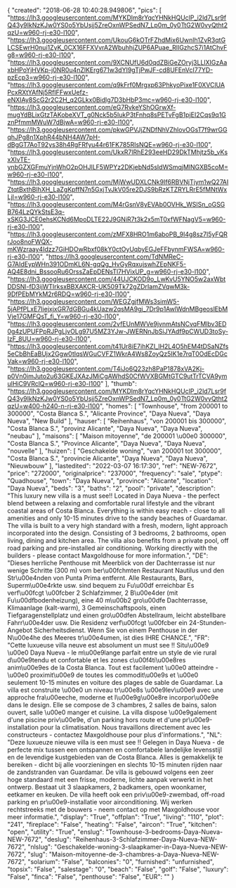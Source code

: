 {
"created": "2018-06-28 10:40:28.949806",
"pics": [
"https://lh3.googleusercontent.com/MYKDlm8rYqcYHNkHQUclP_i2ld7Lsr9fQ43y9IkNzKJw0YS0o5YbUsjj5ZreOxnWPSedN7_Lp0m_0y0TtG2W0vyQtht2qzU=w960-rj-e30-l100",
"https://lh3.googleusercontent.com/UkouG6kOTrFZhdMix6Uwnlh1ZvR3qtGLCSEwrH0nui1ZyK_0CX16FFXVvrA2WbuhhjZUP6APuae_RlIGzhcS7i1AtChvFg8=w960-rj-e30-l100",
"https://lh3.googleusercontent.com/9XCNUfU6d0qdZBiGeZOryj3LLlXIGzAaxbHPoYjHVKp-j0NR0u4nZlKErg671w3dYI9gTjPwJF-cd8UFEnVcI77YD-pzEcp3=w960-rj-e30-l100",
"https://lh3.googleusercontent.com/q9kFrf0Mrgxp63PhkyoPixe1F0XVClUAPcxRXtYAfNj5RfIFFwxUefz-eNXIAy8ScG2r2C2H_q2GLkx0Bidlg7D3bHbP3mc=w960-rj-e30-l100",
"https://lh3.googleusercontent.com/eG7RvkeYShOGrwXf-mugYdBLixGtzTAKobeXVT_g0Nck5b5IukP3tFnhq8sPETvFgB1pjEI2Cqs9q1GznPfmmMWuW7dBjwA=w960-rj-e30-l100",
"https://lh3.googleusercontent.com/pkwGPVJjZNDfNhVZhlovOGsT7f9wrGGqhJPg8n1XphR44bNH4AW7pH-dBgGT7AoT92ys38h4RgFRfyu44r61FK785RIsNQE=w960-rj-e30-l100",
"https://lh3.googleusercontent.com/UkxR7lRhE293eeHD29DkTMhjtz5b_vKsxXIvTE-ynbGZXGFmuYjnWhO2pOHJlLF5WPYz2DKjebNd5sIdWSmqjMlNGXB5coM=w960-rj-e30-l100",
"https://lh3.googleusercontent.com/MjWwUDXLCNk9If6RBVNjTjym1wQ27AIZtqtBxthBlhXH_LaZgKpffN7n5GxjTvJkV05re2DJS9bRzKTZRYLRrE5fMNtWxLjI=w960-rj-e30-l100",
"https://lh3.googleusercontent.com/M4rGsnV8yEVAb0OVHk_WSlSn_oGSGB764LzQYkStsE3q-xSKG3JCE0ehsKCNd6MpoDLTE22J9GNiR7t3k2x5mT0xfWFNagV5=w960-rj-e30-l100",
"https://lh3.googleusercontent.com/zMFX8HRO1m6aboPB_9l4g8sz7l5yFQRrJoo8noFWQX-mKWzraay4Idzz7GiHDOwRbxf08kY0ctOyUqbyEGJeFFbynmFWSA=w960-rj-e30-l100",
"https://lh3.googleusercontent.com/TdNMReC-G7AIdEypWHn391ODmKL6N-gqQg_HvGyRqxujswhZEpNKF5-AQ4E8dni_BssooRu6OrssZaEpDENsTl7HVixUP_g=w960-rj-e30-l100",
"https://lh3.googleusercontent.com/44UJCKOD9o_LwKvU5YNO5w2axWbtDDSNl-fD3ijWTIrksxBBXAKCR-UK509Tk72gZDrIamZVqwM3k-9DfPEbMYkM2r6RDQ=w960-rj-e30-l100",
"https://lh3.googleusercontent.com/WEGZgjfMWs3simW5-5jAPfPLxE7IiejxjxGR7dGBGu4kUazw2qsMA9gj_7Dr9p1AwlWdnMBgeoslEbMVje17GMFQsT_fi_Y=w960-rj-e30-l100",
"https://lh3.googleusercontent.com/2vfEUnMWVe9jvnmAtsNCvqFMlbv3ED0g4zUPUFPpRJPgLjvOLg97U5MZ3YJw-JWERNnJbSiJYAdf9pCWUD3toSy-IzF_8UU=w960-rj-e30-l100",
"https://lh3.googleusercontent.com/t41Ur8iE7ihKZI_lH2L4O5hEM4tDSaNZfs5eCbBhEaBUjx2Ggw0tIqsWGuCVFZ1WkrA4Ws8ZoyQz5IK1e7rqT0OdEcDGcVak=w960-rj-e30-l100",
"https://lh3.googleusercontent.com/T4iJo6Q23zh8PaP1878xVA2Kj-p0Vn0imJuto2u63GKEJXAzJMiCgAWhdS0CfWVXBGMtGTC9utTrTCVA9ymulHiC9VRclQ=w960-rj-e30-l100"
],
"thumb": "https://lh3.googleusercontent.com/MYKDlm8rYqcYHNkHQUclP_i2ld7Lsr9fQ43y9IkNzKJw0YS0o5YbUsjj5ZreOxnWPSedN7_Lp0m_0y0TtG2W0vyQtht2qzU=w400-h240-n-rj-e30-l100",
"homes": [
"Townhouse",
"from 200001 to 300000",
"Costa Blanca S.",
"Alicante Province",
"Daya Nueva",
"Daya Nueva",
"New Build"
],
"hauser": [
"Reihenhaus",
"von 200001 bis 300000",
"Costa Blanca S.",
"provinz Alicante",
"Daya Nueva",
"Daya Nueva",
"neubau"
],
"maisons": [
"Maison mitoyenne",
"de 200001 \u00e0 300000",
"Costa Blanca S.",
"Province Alicante",
"Daya Nueva",
"Daya Nueva",
"nouvelle"
],
"huizen": [
"Geschakelde woning",
"van 200001 tot 300000",
"Costa Blanca S.",
"provincie Alicante",
"Daya Nueva",
"Daya Nueva",
"Nieuwbouw"
],
"lastedited": "2022-03-07 16:17:30",
"ref": "NEW-7672",
"price": "272000",
"originalprice": "237000",
"frequency": "sale",
"ptype": "Quadhouse",
"town": "Daya Nueva",
"province": "Alicante",
"location": "Daya Nueva",
"beds": "3",
"baths": "2",
"pool": "private",
"description": "This luxury new villa is a must see!! Located in Daya Nueva - the perfect  blend between a relaxing and comfortable rural lifestyle and the vibrant  coastal areas of Costa Blanca. Everything is within easy reach - close to  all amenities and only 10-15 minutes drive to the sandy beaches of  Guardamar.  The villa is built to a very high standard with a fresh,  modern, light approach incorporated into the design. Consisting of 3  bedrooms, 2 bathrooms, open living, dining and kitchen area. The villa  also benefits from a private pool, off road parking and pre-installed air  conditioning. Working directly with the builders - please contact  Maxgoldhouse for more information.",
"DE": "Dieses herrliche Penthouse mit Meerblick von der Dachterrasse ist nur wenige Schritte (300 m) vom ber\u00fchmten Restaurant Nautilus und den Str\u00e4nden von Punta Prima entfernt. Alle Restaurants, Bars, Superm\u00e4rkte usw. sind bequem zu Fu\u00df erreichbar Es verf\u00fcgt \u00fcber 2 Schlafzimmer, 2 B\u00e4der (mit Fu\u00dfbodenheizung), eine 40 m\u00b2 gro\u00dfe Dachterrasse, Klimaanlage (kalt-warm), 3 Gemeinschaftspools, einen Tiefgaragenstellplatz und einen gro\u00dfen Abstellraum, leicht abstellbare Fahrr\u00e4der usw. Die Residenz verf\u00fcgt \u00fcber ein 24-Stunden-Angebot Sicherheitsdienst. Wenn Sie von einem Penthouse in der N\u00e4he des Meeres tr\u00e4umen, ist dies IHRE CHANCE.",
"FR": "Cette luxueuse villa neuve est absolument un must see !! Situ\u00e9 \u00e0 Daya Nueva - le m\u00e9lange parfait entre un style de vie rural d\u00e9tendu et confortable et les zones c\u00f4ti\u00e8res anim\u00e9es de la Costa Blanca. Tout est facilement \u00e0 atteindre - \u00e0 proximit\u00e9 de toutes les commodit\u00e9s et \u00e0 seulement 10-15 minutes en voiture des plages de sable de Guardamar. La villa est construite \u00e0 un niveau tr\u00e8s \u00e9lev\u00e9 avec une approche fra\u00eeche, moderne et l\u00e9g\u00e8re incorpor\u00e9e dans le design. Elle se compose de 3 chambres, 2 salles de bains, salon ouvert, salle \u00e0 manger et cuisine. La villa dispose \u00e9galement d'une piscine priv\u00e9e, d'un parking hors route et d'une pr\u00e9-installation pour la climatisation. Nous travaillons directement avec les constructeurs - contactez Maxgoldhouse pour plus d'informations.",
"NL": "Deze luxueuze nieuwe villa is een must see !! Gelegen in Daya Nueva - de perfecte mix tussen een ontspannen en comfortabele landelijke levensstijl en de levendige kustgebieden van de Costa Blanca. Alles is gemakkelijk te bereiken - dicht bij alle voorzieningen en slechts 10-15 minuten rijden naar de zandstranden van Guardamar. De villa is gebouwd volgens een zeer hoge standaard met een frisse, moderne, lichte aanpak verwerkt in het ontwerp. Bestaat uit 3 slaapkamers, 2 badkamers, open woonkamer, eetkamer en keuken. De villa heeft ook een priv\u00e9-zwembad, off-road parking en pr\u00e9-installatie voor airconditioning. Wij werken rechtstreeks met de bouwers - neem contact op met Maxgoldhouse voor meer informatie.",
"display": "True",
"offplan": "True",
"living": "110",
"plot": "241",
"fireplace": "False",
"heating": "False",
"aircon": "True",
"kitchen": "open",
"utility": "True",
"enslug": "Townhouse-3-bedrooms-Daya-Nueva-NEW-7672",
"deslug": "Reihenhaus-3-Schlafzimmer-Daya-Nueva-NEW-7672",
"nlslug": "Geschakelde-woning-3-slaapkamer-in-Daya-Nueva-NEW-7672",
"slug": "Maison-mitoyenne-de-3-chambres-a-Daya-Nueva-NEW-7672",
"solarium": "False",
"balconies": "0",
"furnished": "unfurnished",
"topsix": "False",
"salestage": "0",
"beach": "False",
"golf": "False",
"luxury": "False",
"finca": "False",
"penthouse": "False",
"EUR": ""
}